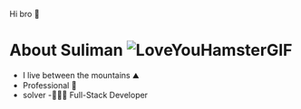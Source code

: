 
 Hi bro 🤙

#  About Suliman ![LoveYouHamsterGIF](https://github.com/S0x7E2/S0x7E2/assets/65790722/5de36a38-14ac-46bb-9e2d-9c9300223326)


- I live between the mountains ⛰️
- Professional 🐛
-  solver
-👨🏻‍💻 Full-Stack Developer 







